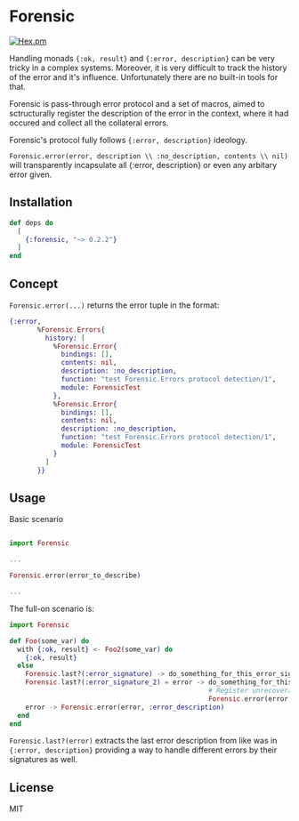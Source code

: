 # Forensic

[![Hex.pm](https://img.shields.io/hexpm/v/forensic.svg)](https://hex.pm/packages/forensic)

Handling monads `{:ok, result}` and `{:error, description}` can be very tricky in a complex systems.
Moreover, it is very difficult to track the history of the error and it's influence. Unfortunately there are no built-in tools for that.

Forensic is pass-through error protocol and a set of macros, aimed to sctructurally register the description of the error in the context, where it had occured and collect all the collateral errors.

Forensic's protocol fully follows `{:error, description}` ideology.

`Forensic.error(error, description \\ :no_description, contents \\ nil)` will transparently incapsulate all {:error, description} or even any arbitary error given.

## Installation

```elixir
def deps do
  [
    {:forensic, "~> 0.2.2"}
  ]
end
```
## Concept

`Forensic.error(...)` returns the error tuple in the format:

```elixir
{:error,
       %Forensic.Errors{
         history: [
           %Forensic.Error{
             bindings: [],
             contents: nil,
             description: :no_description,
             function: "test Forensic.Errors protocol detection/1",
             module: ForensicTest
           },
           %Forensic.Error{
             bindings: [],
             contents: nil,
             description: :no_description,
             function: "test Forensic.Errors protocol detection/1",
             module: ForensicTest
           }
         ]
       }}
```

## Usage

Basic scenario

```elixir

import Forensic

...

Forensic.error(error_to_describe)

...
```

The full-on scenario is:

```elixir
import Forensic

def Foo(some_var) do
  with {:ok, result} <- Foo2(some_var) do
    {:ok, result}
  else
    Forensic.last?(:error_signature) -> do_something_for_this_error_signature()
    Forensic.last?(:error_signature_2) = error -> do_something_for_this_error_signature2()
                                                  # Register unrecoverable error afterwards
                                                  Forensic.error(error, :error_description2)
    error -> Forensic.error(error, :error_description)
  end
end
```

`Forensic.last?(error)` extracts the last error description from like was in `{:error, description}` providing a way to handle different errors by their signatures as well.


## License

MIT



